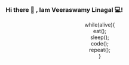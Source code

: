 ### Hi there 👋 , Iam Veeraswamy Linagal  💻!

<center>while(alive){<br />
  eat();<br />
  sleep();<br />
  code();<br />
  repeat();<br />
}</center>



<!--
**veeraswamylingala/veeraSwamyLingala** is a ✨ _special_ ✨ repository because its `README.md` (this file) appears on your GitHub profile.

Here are some ideas to get you started:

- 🔭 I’m currently working on Flutter--




-->
